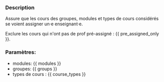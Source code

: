 ### Description
Assure que les cours des groupes, modules et types de cours considérés se voient assigner un·e enseignant·e.

Exclure les cours qui n'ont pas de prof pré-assigné : {{ pre_assigned_only }}.

### Paramètres:
- modules: {{ modules }}
- groupes: {{ groups }}
- types de cours : {{ course_types }}